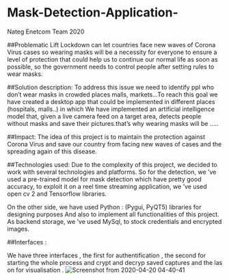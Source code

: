 # Mask-Detection-Application-
Nateg Enetcom Team 2020 

##Problematic
Lift Lockdown can let countries face new waves of Corona Virus cases so wearing masks will be a necessity for everyone to ensure a level of protection that could help us to continue our normal life as soon as possible, so the government needs to control people after setting rules to wear masks.


##Solution description:
To address this issue we need to identify ppl who don’t wear masks in crowded places malls, markets...To reach this goal we have created a desktop app that could be implemented in different places (hospitals, malls..) in which We have implemented an artificial intelligence model that, given a live camera feed on a target area, detects people without masks and save their pictures.that’s why wearing masks will be …..


##Impact:
The idea of this project is to maintain the protection against Corona Virus and save our country from facing new waves of cases and the spreading again of this disease.


##Technologies used:
Due to the complexity of this project, we decided to work with several technologies and platforms.
So for the detection, we ’ve used a pre-trained model for mask detection which have pretty good accuracy, to exploit it on a reel time streaming application, we ’ve used open cv 2 and Tensorflow libraries.


On the other side, we have used Python : (Pygui, PyQT5)  libraries for designing purposes 
And also to implement all functionalities of this project. 
As backend storage, we ’ve used MySql, to stock credentials and encrypted images.

##Interfaces : 

We have three interfaces , the first for authentification , the second for starting the whole process and crypt and decryp saved 
captures and the las on for visualisation . 
![Screenshot from 2020-04-20 04-40-41](https://user-images.githubusercontent.com/54064593/79709398-b2ca0000-8287-11ea-999c-82e8f3f1147e.png)




